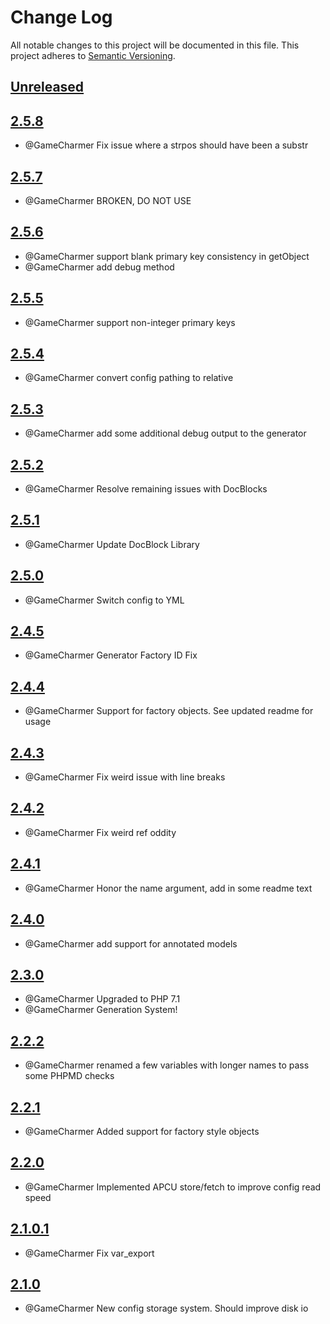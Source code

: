 
# Change Log
All notable changes to this project will be documented in this file.
This project adheres to [Semantic Versioning](http://semver.org/).

## [Unreleased](https://github.com/KongHack/Object-Manager/commits/master)




## [2.5.8](https://github.com/KongHack/Object-Manager/releases/tag/2.5.8)
 - @GameCharmer Fix issue where a strpos should have been a substr


## [2.5.7](https://github.com/KongHack/Object-Manager/releases/tag/2.5.7)
 - @GameCharmer BROKEN, DO NOT USE



## [2.5.6](https://github.com/KongHack/Object-Manager/releases/tag/2.5.6)
 - @GameCharmer support blank primary key consistency in getObject
 - @GameCharmer add debug method



## [2.5.5](https://github.com/KongHack/Object-Manager/releases/tag/2.5.5)
 - @GameCharmer support non-integer primary keys



## [2.5.4](https://github.com/KongHack/Object-Manager/releases/tag/2.5.4)
 - @GameCharmer convert config pathing to relative



## [2.5.3](https://github.com/KongHack/Object-Manager/releases/tag/2.5.3)
 - @GameCharmer add some additional debug output to the generator
 


## [2.5.2](https://github.com/KongHack/Object-Manager/releases/tag/2.5.2)
 - @GameCharmer Resolve remaining issues with DocBlocks



## [2.5.1](https://github.com/KongHack/Object-Manager/releases/tag/2.5.1)
 - @GameCharmer Update DocBlock Library



## [2.5.0](https://github.com/KongHack/Object-Manager/releases/tag/2.5.0)
 - @GameCharmer Switch config to YML



## [2.4.5](https://github.com/KongHack/Object-Manager/releases/tag/2.4.5)
 - @GameCharmer Generator Factory ID Fix
 


## [2.4.4](https://github.com/KongHack/Object-Manager/releases/tag/2.4.4)
 - @GameCharmer Support for factory objects.  See updated readme for usage



## [2.4.3](https://github.com/KongHack/Object-Manager/releases/tag/2.4.3)
 - @GameCharmer Fix weird issue with line breaks



## [2.4.2](https://github.com/KongHack/Object-Manager/releases/tag/2.4.2)
 - @GameCharmer Fix weird ref oddity



## [2.4.1](https://github.com/KongHack/Object-Manager/releases/tag/2.4.1)
 - @GameCharmer Honor the name argument, add in some readme text



## [2.4.0](https://github.com/KongHack/Object-Manager/releases/tag/2.4.0)
 - @GameCharmer add support for annotated models
 


## [2.3.0](https://github.com/KongHack/Object-Manager/releases/tag/2.3.0)
 - @GameCharmer Upgraded to PHP 7.1
 - @GameCharmer Generation System!



## [2.2.2](https://github.com/KongHack/Object-Manager/releases/tag/2.2.2)
 - @GameCharmer renamed a few variables with longer names to pass some PHPMD checks



## [2.2.1](https://github.com/KongHack/Object-Manager/releases/tag/2.2.1)
 - @GameCharmer Added support for factory style objects



## [2.2.0](https://github.com/KongHack/Object-Manager/releases/tag/2.2.0)
 - @GameCharmer Implemented APCU store/fetch to improve config read speed



## [2.1.0.1](https://github.com/KongHack/Object-Manager/releases/tag/2.1.1)
 - @GameCharmer Fix var_export



## [2.1.0](https://github.com/KongHack/Object-Manager/releases/tag/2.1.0)
 - @GameCharmer New config storage system.  Should improve disk io
 

